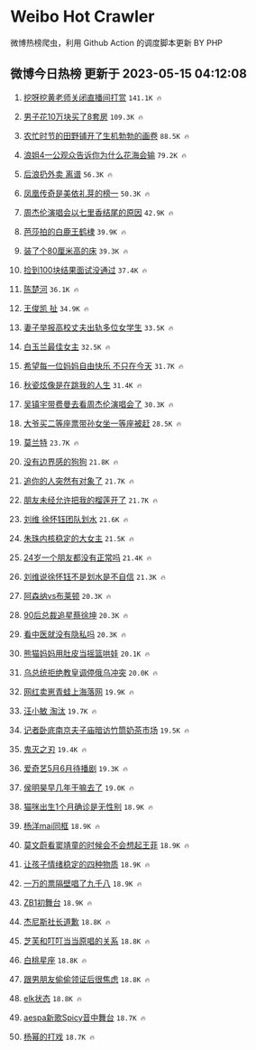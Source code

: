 # Weibo Hot Crawler 



微博热榜爬虫，利用 Github Action 的调度脚本更新 BY PHP 


## 微博今日热榜 更新于 2023-05-15 04:12:08 
1. [挖呀挖黄老师关闭直播间打赏](https://s.weibo.com/weibo?q=%23%E6%8C%96%E5%91%80%E6%8C%96%E9%BB%84%E8%80%81%E5%B8%88%E5%85%B3%E9%97%AD%E7%9B%B4%E6%92%AD%E9%97%B4%E6%89%93%E8%B5%8F%23&t=31&band_rank=1&Refer=top) `141.1K 🔥` 

1. [男子花10万块买了8套房](https://s.weibo.com/weibo?q=%23%E7%94%B7%E5%AD%90%E8%8A%B110%E4%B8%87%E5%9D%97%E4%B9%B0%E4%BA%868%E5%A5%97%E6%88%BF%23&t=31&band_rank=2&Refer=top) `109.3K 🔥` 

1. [农忙时节的田野铺开了生机勃勃的画卷](https://s.weibo.com/weibo?q=%23%E5%86%9C%E5%BF%99%E6%97%B6%E8%8A%82%E7%9A%84%E7%94%B0%E9%87%8E%E9%93%BA%E5%BC%80%E4%BA%86%E7%94%9F%E6%9C%BA%E5%8B%83%E5%8B%83%E7%9A%84%E7%94%BB%E5%8D%B7%23&t=31&band_rank=3&Refer=top) `88.5K 🔥` 

1. [浪姐4一公观众告诉你为什么花海会输](https://s.weibo.com/weibo?q=%23%E6%B5%AA%E5%A7%904%E4%B8%80%E5%85%AC%E8%A7%82%E4%BC%97%E5%91%8A%E8%AF%89%E4%BD%A0%E4%B8%BA%E4%BB%80%E4%B9%88%E8%8A%B1%E6%B5%B7%E4%BC%9A%E8%BE%93%23&t=31&band_rank=4&Refer=top) `79.2K 🔥` 

1. [后浪扔外卖 离谱](https://s.weibo.com/weibo?q=%E5%90%8E%E6%B5%AA%E6%89%94%E5%A4%96%E5%8D%96%20%E7%A6%BB%E8%B0%B1&t=31&band_rank=5&Refer=top) `56.3K 🔥` 

1. [凤凰传奇是美依礼芽的榜一](https://s.weibo.com/weibo?q=%23%E5%87%A4%E5%87%B0%E4%BC%A0%E5%A5%87%E6%98%AF%E7%BE%8E%E4%BE%9D%E7%A4%BC%E8%8A%BD%E7%9A%84%E6%A6%9C%E4%B8%80%23&t=31&band_rank=6&Refer=top) `50.3K 🔥` 

1. [周杰伦演唱会以七里香结尾的原因](https://s.weibo.com/weibo?q=%23%E5%91%A8%E6%9D%B0%E4%BC%A6%E6%BC%94%E5%94%B1%E4%BC%9A%E4%BB%A5%E4%B8%83%E9%87%8C%E9%A6%99%E7%BB%93%E5%B0%BE%E7%9A%84%E5%8E%9F%E5%9B%A0%23&t=31&band_rank=7&Refer=top) `42.9K 🔥` 

1. [芭莎拍的白鹿王鹤棣](https://s.weibo.com/weibo?q=%23%E8%8A%AD%E8%8E%8E%E6%8B%8D%E7%9A%84%E7%99%BD%E9%B9%BF%E7%8E%8B%E9%B9%A4%E6%A3%A3%23&t=31&band_rank=8&Refer=top) `39.9K 🔥` 

1. [装了个80厘米高的床](https://s.weibo.com/weibo?q=%23%E8%A3%85%E4%BA%86%E4%B8%AA80%E5%8E%98%E7%B1%B3%E9%AB%98%E7%9A%84%E5%BA%8A%23&t=31&band_rank=9&Refer=top) `39.3K 🔥` 

1. [捡到100块结果面试没通过](https://s.weibo.com/weibo?q=%23%E6%8D%A1%E5%88%B0100%E5%9D%97%E7%BB%93%E6%9E%9C%E9%9D%A2%E8%AF%95%E6%B2%A1%E9%80%9A%E8%BF%87%23&t=31&band_rank=10&Refer=top) `37.4K 🔥` 

1. [陈楚河](https://s.weibo.com/weibo?q=%E9%99%88%E6%A5%9A%E6%B2%B3&t=31&band_rank=11&Refer=top) `36.1K 🔥` 

1. [王俊凯 扯](https://s.weibo.com/weibo?q=%E7%8E%8B%E4%BF%8A%E5%87%AF%20%E6%89%AF&t=31&band_rank=12&Refer=top) `34.9K 🔥` 

1. [妻子举报高校丈夫出轨多位女学生](https://s.weibo.com/weibo?q=%23%E5%A6%BB%E5%AD%90%E4%B8%BE%E6%8A%A5%E9%AB%98%E6%A0%A1%E4%B8%88%E5%A4%AB%E5%87%BA%E8%BD%A8%E5%A4%9A%E4%BD%8D%E5%A5%B3%E5%AD%A6%E7%94%9F%23&t=31&band_rank=13&Refer=top) `33.5K 🔥` 

1. [白玉兰最佳女主](https://s.weibo.com/weibo?q=%E7%99%BD%E7%8E%89%E5%85%B0%E6%9C%80%E4%BD%B3%E5%A5%B3%E4%B8%BB&t=31&band_rank=14&Refer=top) `32.5K 🔥` 

1. [希望每一位妈妈自由快乐 不只在今天](https://s.weibo.com/weibo?q=%E5%B8%8C%E6%9C%9B%E6%AF%8F%E4%B8%80%E4%BD%8D%E5%A6%88%E5%A6%88%E8%87%AA%E7%94%B1%E5%BF%AB%E4%B9%90%20%E4%B8%8D%E5%8F%AA%E5%9C%A8%E4%BB%8A%E5%A4%A9&t=31&band_rank=15&Refer=top) `31.7K 🔥` 

1. [秋瓷炫像是在跳我的人生](https://s.weibo.com/weibo?q=%23%E7%A7%8B%E7%93%B7%E7%82%AB%E5%83%8F%E6%98%AF%E5%9C%A8%E8%B7%B3%E6%88%91%E7%9A%84%E4%BA%BA%E7%94%9F%23&t=31&band_rank=16&Refer=top) `31.4K 🔥` 

1. [吴镇宇带费曼去看周杰伦演唱会了](https://s.weibo.com/weibo?q=%23%E5%90%B4%E9%95%87%E5%AE%87%E5%B8%A6%E8%B4%B9%E6%9B%BC%E5%8E%BB%E7%9C%8B%E5%91%A8%E6%9D%B0%E4%BC%A6%E6%BC%94%E5%94%B1%E4%BC%9A%E4%BA%86%23&t=31&band_rank=17&Refer=top) `30.3K 🔥` 

1. [大爷买二等座票带孙女坐一等座被赶](https://s.weibo.com/weibo?q=%23%E5%A4%A7%E7%88%B7%E4%B9%B0%E4%BA%8C%E7%AD%89%E5%BA%A7%E7%A5%A8%E5%B8%A6%E5%AD%99%E5%A5%B3%E5%9D%90%E4%B8%80%E7%AD%89%E5%BA%A7%E8%A2%AB%E8%B5%B6%23&t=31&band_rank=18&Refer=top) `28.5K 🔥` 

1. [莫兰特](https://s.weibo.com/weibo?q=%E8%8E%AB%E5%85%B0%E7%89%B9&t=31&band_rank=19&Refer=top) `23.7K 🔥` 

1. [没有边界感的狗狗](https://s.weibo.com/weibo?q=%E6%B2%A1%E6%9C%89%E8%BE%B9%E7%95%8C%E6%84%9F%E7%9A%84%E7%8B%97%E7%8B%97&t=31&band_rank=20&Refer=top) `21.8K 🔥` 

1. [追你的人突然有对象了](https://s.weibo.com/weibo?q=%23%E8%BF%BD%E4%BD%A0%E7%9A%84%E4%BA%BA%E7%AA%81%E7%84%B6%E6%9C%89%E5%AF%B9%E8%B1%A1%E4%BA%86%23&t=31&band_rank=21&Refer=top) `21.7K 🔥` 

1. [朋友未经允许把我的榴莲开了](https://s.weibo.com/weibo?q=%23%E6%9C%8B%E5%8F%8B%E6%9C%AA%E7%BB%8F%E5%85%81%E8%AE%B8%E6%8A%8A%E6%88%91%E7%9A%84%E6%A6%B4%E8%8E%B2%E5%BC%80%E4%BA%86%23&t=31&band_rank=22&Refer=top) `21.7K 🔥` 

1. [刘维 徐怀钰团队划水](https://s.weibo.com/weibo?q=%E5%88%98%E7%BB%B4%20%E5%BE%90%E6%80%80%E9%92%B0%E5%9B%A2%E9%98%9F%E5%88%92%E6%B0%B4&t=31&band_rank=23&Refer=top) `21.6K 🔥` 

1. [朱珠内核稳定的大女主](https://s.weibo.com/weibo?q=%23%E6%9C%B1%E7%8F%A0%E5%86%85%E6%A0%B8%E7%A8%B3%E5%AE%9A%E7%9A%84%E5%A4%A7%E5%A5%B3%E4%B8%BB%23&t=31&band_rank=24&Refer=top) `21.5K 🔥` 

1. [24岁一个朋友都没有正常吗](https://s.weibo.com/weibo?q=%2324%E5%B2%81%E4%B8%80%E4%B8%AA%E6%9C%8B%E5%8F%8B%E9%83%BD%E6%B2%A1%E6%9C%89%E6%AD%A3%E5%B8%B8%E5%90%97%23&t=31&band_rank=25&Refer=top) `21.4K 🔥` 

1. [刘维说徐怀钰不是划水是不自信](https://s.weibo.com/weibo?q=%23%E5%88%98%E7%BB%B4%E8%AF%B4%E5%BE%90%E6%80%80%E9%92%B0%E4%B8%8D%E6%98%AF%E5%88%92%E6%B0%B4%E6%98%AF%E4%B8%8D%E8%87%AA%E4%BF%A1%23&t=31&band_rank=26&Refer=top) `21.3K 🔥` 

1. [阿森纳vs布莱顿](https://s.weibo.com/weibo?q=%23%E9%98%BF%E6%A3%AE%E7%BA%B3vs%E5%B8%83%E8%8E%B1%E9%A1%BF%23&t=31&band_rank=27&Refer=top) `20.3K 🔥` 

1. [90后总裁追星蔡徐坤](https://s.weibo.com/weibo?q=%2390%E5%90%8E%E6%80%BB%E8%A3%81%E8%BF%BD%E6%98%9F%E8%94%A1%E5%BE%90%E5%9D%A4%23&t=31&band_rank=28&Refer=top) `20.3K 🔥` 

1. [看中医就没有隐私吗](https://s.weibo.com/weibo?q=%23%E7%9C%8B%E4%B8%AD%E5%8C%BB%E5%B0%B1%E6%B2%A1%E6%9C%89%E9%9A%90%E7%A7%81%E5%90%97%23&t=31&band_rank=29&Refer=top) `20.3K 🔥` 

1. [熊猫妈妈用肚皮当摇篮哄娃](https://s.weibo.com/weibo?q=%23%E7%86%8A%E7%8C%AB%E5%A6%88%E5%A6%88%E7%94%A8%E8%82%9A%E7%9A%AE%E5%BD%93%E6%91%87%E7%AF%AE%E5%93%84%E5%A8%83%23&t=31&band_rank=30&Refer=top) `20.1K 🔥` 

1. [乌总统拒绝教皇调停俄乌冲突](https://s.weibo.com/weibo?q=%23%E4%B9%8C%E6%80%BB%E7%BB%9F%E6%8B%92%E7%BB%9D%E6%95%99%E7%9A%87%E8%B0%83%E5%81%9C%E4%BF%84%E4%B9%8C%E5%86%B2%E7%AA%81%23&t=31&band_rank=31&Refer=top) `20.0K 🔥` 

1. [网红卖崽青蛙上海落网](https://s.weibo.com/weibo?q=%23%E7%BD%91%E7%BA%A2%E5%8D%96%E5%B4%BD%E9%9D%92%E8%9B%99%E4%B8%8A%E6%B5%B7%E8%90%BD%E7%BD%91%23&t=31&band_rank=32&Refer=top) `19.9K 🔥` 

1. [汪小敏 淘汰](https://s.weibo.com/weibo?q=%E6%B1%AA%E5%B0%8F%E6%95%8F%20%E6%B7%98%E6%B1%B0&t=31&band_rank=33&Refer=top) `19.7K 🔥` 

1. [记者卧底南京夫子庙暗访竹筒奶茶市场](https://s.weibo.com/weibo?q=%23%E8%AE%B0%E8%80%85%E5%8D%A7%E5%BA%95%E5%8D%97%E4%BA%AC%E5%A4%AB%E5%AD%90%E5%BA%99%E6%9A%97%E8%AE%BF%E7%AB%B9%E7%AD%92%E5%A5%B6%E8%8C%B6%E5%B8%82%E5%9C%BA%23&t=31&band_rank=34&Refer=top) `19.5K 🔥` 

1. [鬼灭之刃](https://s.weibo.com/weibo?q=%E9%AC%BC%E7%81%AD%E4%B9%8B%E5%88%83&t=31&band_rank=35&Refer=top) `19.4K 🔥` 

1. [爱奇艺5月6月待播剧](https://s.weibo.com/weibo?q=%23%E7%88%B1%E5%A5%87%E8%89%BA5%E6%9C%886%E6%9C%88%E5%BE%85%E6%92%AD%E5%89%A7%23&t=31&band_rank=36&Refer=top) `19.3K 🔥` 

1. [侯明昊早几年干嘛去了](https://s.weibo.com/weibo?q=%23%E4%BE%AF%E6%98%8E%E6%98%8A%E6%97%A9%E5%87%A0%E5%B9%B4%E5%B9%B2%E5%98%9B%E5%8E%BB%E4%BA%86%23&t=31&band_rank=37&Refer=top) `19.0K 🔥` 

1. [猫咪出生1个月确诊是无性别](https://s.weibo.com/weibo?q=%23%E7%8C%AB%E5%92%AA%E5%87%BA%E7%94%9F1%E4%B8%AA%E6%9C%88%E7%A1%AE%E8%AF%8A%E6%98%AF%E6%97%A0%E6%80%A7%E5%88%AB%23&t=31&band_rank=38&Refer=top) `18.9K 🔥` 

1. [杨洋mai同框](https://s.weibo.com/weibo?q=%23%E6%9D%A8%E6%B4%8Bmai%E5%90%8C%E6%A1%86%23&t=31&band_rank=39&Refer=top) `18.9K 🔥` 

1. [莫文蔚看窦靖童的时候会不会想起王菲](https://s.weibo.com/weibo?q=%23%E8%8E%AB%E6%96%87%E8%94%9A%E7%9C%8B%E7%AA%A6%E9%9D%96%E7%AB%A5%E7%9A%84%E6%97%B6%E5%80%99%E4%BC%9A%E4%B8%8D%E4%BC%9A%E6%83%B3%E8%B5%B7%E7%8E%8B%E8%8F%B2%23&t=31&band_rank=40&Refer=top) `18.9K 🔥` 

1. [让孩子情绪稳定的四种物质](https://s.weibo.com/weibo?q=%E8%AE%A9%E5%AD%A9%E5%AD%90%E6%83%85%E7%BB%AA%E7%A8%B3%E5%AE%9A%E7%9A%84%E5%9B%9B%E7%A7%8D%E7%89%A9%E8%B4%A8&t=31&band_rank=41&Refer=top) `18.9K 🔥` 

1. [一万的票隔壁唱了九千八](https://s.weibo.com/weibo?q=%23%E4%B8%80%E4%B8%87%E7%9A%84%E7%A5%A8%E9%9A%94%E5%A3%81%E5%94%B1%E4%BA%86%E4%B9%9D%E5%8D%83%E5%85%AB%23&t=31&band_rank=42&Refer=top) `18.9K 🔥` 

1. [ZB1初舞台](https://s.weibo.com/weibo?q=%23ZB1%E5%88%9D%E8%88%9E%E5%8F%B0%23&t=31&band_rank=43&Refer=top) `18.9K 🔥` 

1. [杰尼斯社长道歉](https://s.weibo.com/weibo?q=%23%E6%9D%B0%E5%B0%BC%E6%96%AF%E7%A4%BE%E9%95%BF%E9%81%93%E6%AD%89%23&t=31&band_rank=44&Refer=top) `18.8K 🔥` 

1. [芝芙和叮叮当当原唱的关系](https://s.weibo.com/weibo?q=%23%E8%8A%9D%E8%8A%99%E5%92%8C%E5%8F%AE%E5%8F%AE%E5%BD%93%E5%BD%93%E5%8E%9F%E5%94%B1%E7%9A%84%E5%85%B3%E7%B3%BB%23&t=31&band_rank=45&Refer=top) `18.8K 🔥` 

1. [白桃星座](https://s.weibo.com/weibo?q=%E7%99%BD%E6%A1%83%E6%98%9F%E5%BA%A7&t=31&band_rank=46&Refer=top) `18.8K 🔥` 

1. [跟男朋友偷偷领证后很焦虑](https://s.weibo.com/weibo?q=%23%E8%B7%9F%E7%94%B7%E6%9C%8B%E5%8F%8B%E5%81%B7%E5%81%B7%E9%A2%86%E8%AF%81%E5%90%8E%E5%BE%88%E7%84%A6%E8%99%91%23&t=31&band_rank=47&Refer=top) `18.8K 🔥` 

1. [elk状态](https://s.weibo.com/weibo?q=elk%E7%8A%B6%E6%80%81&t=31&band_rank=48&Refer=top) `18.8K 🔥` 

1. [aespa新歌Spicy音中舞台](https://s.weibo.com/weibo?q=%23aespa%E6%96%B0%E6%AD%8CSpicy%E9%9F%B3%E4%B8%AD%E8%88%9E%E5%8F%B0%23&t=31&band_rank=49&Refer=top) `18.7K 🔥` 

1. [杨幂的打戏](https://s.weibo.com/weibo?q=%23%E6%9D%A8%E5%B9%82%E7%9A%84%E6%89%93%E6%88%8F%23&t=31&band_rank=50&Refer=top) `18.7K 🔥` 

